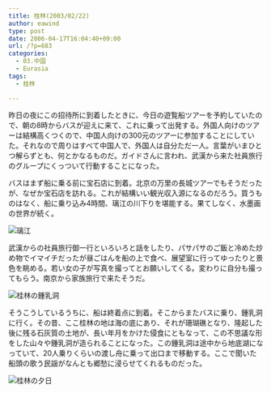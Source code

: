 ```yaml
---
title: 桂林(2003/02/22)
author: eawind
type: post
date: 2006-04-17T16:04:40+09:00
url: /?p=683
categories:
  - 03.中国
  - Eurasia
tags:
  - 桂林

---
```

昨日の夜にこの招待所に到着したときに、今日の遊覧船ツアーを予約していたので、朝の8時からバスが迎えに来て、これに乗って出発する。外国人向けのツアーは結構高くつくので、中国人向けの300元のツアーに参加することにしていた。それなので周りはすべて中国人で、外国人は自分ただ一人。言葉がいまひとつ解らずとも、何とかなるものだ。ガイドさんに言われ、武漢から来た社員旅行のグループにくっついて行動することになった。

バスはまず船に乗る前に宝石店に到着。北京の万里の長城ツアーでもそうだったが、なぜか宝石店を訪れる。これが結構いい観光収入源になるのだろう。買うものはなく、船に乗り込み4時間、璃江の川下りを堪能する。果てしなく、水墨画の世界が続く。

![璃江](/img/wp/2006/04/200302220644581.jpg)

武漢からの社員旅行御一行といろいろと話をしたり、パサパサのご飯と冷めた炒め物でイマイチだったが昼ごはんを船の上で食べ、展望室に行ってゆったりと景色を眺める。若い女の子が写真を撮ってとお願いしてくる。変わりに自分も撮ってもらう。南京から家族旅行で来たそうだ。

![桂林の鍾乳洞](/img/wp/2006/04/200302220913261.jpg)

そうこうしているうちに、船は終着点に到着。そこからまたバスに乗り、鍾乳洞に行く。その昔、ここ桂林の地は海の底にあり、それが珊瑚礁となり、隆起した後に残る石灰質の土地が、長い年月をかけた侵食にともなって、この不思議な形をした山々や鍾乳洞が造られることになった。この鍾乳洞は途中から地底湖になっていて、20人乗りくらいの渡し舟に乗って出口まで移動する。ここで聞いた船頭の歌う民謡がなんとも郷愁に浸らせてくれるものだった。

![桂林の夕日](/img/wp/2006/04/200302221156121.jpg)
